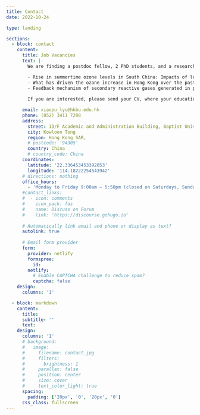 ```yaml
---
title: Contact
date: 2022-10-24

type: landing

sections:
  - block: contact
    content:
      title: Job Vacancies
      text: |-
        We are finding a postdoc fellow, 2 PhD students, and a research assistant for the projects:

        - Rise in summertime ozone levels in South China: Impacts of long-range transport of Southeast Asia emissions.
        - What has driven the ozone increase in Hong Kong over the past decade under stringent air pollution control?
        - Feedback mechanism of secondary reactive gases generated in photochemical smog to ozone formation and regional photochemistry
  
        If you are interested, please send your CV, where your educational background, research experience, language proficiency and others should be included, and representative publications to us.

      email: xiaopu_lyu@hkbu.edu.hk
      phone: (852) 3411 7208
      address:
        street: 13/F Academic and Administration Building, Baptist University Road Campus
        city: Kowloon Tong
        region: Hong Kong SAR,
        # postcode: '94305'
        country: China
        # country_code: China
      coordinates:
        latitude: '22.336453453392053'
        longitude: '114.18222254543942'
      # directions: nothing
      office_hours:
        - 'Monday to Friday 9:00am – 5:50pm (closed on Saturdays, Sundays and public holidays)'
      #contact_links:
      #  - icon: comments
      #    icon_pack: fas
      #    name: Discuss on Forum
      #    link: 'https://discourse.gohugo.io'
    
      # Automatically link email and phone or display as text?
      autolink: true
    
      # Email form provider
      form:
        provider: netlify
        formspree:
          id:
        netlify:
          # Enable CAPTCHA challenge to reduce spam?
          captcha: false
    design:
      columns: '1'

  - block: markdown
    content:
      title:
      subtitle: ''
      text:
    design:
      columns: '1'
      # background:
      #   image: 
      #     filename: contact.jpg
      #     filters:
      #       brightness: 1
      #     parallax: false
      #     position: center
      #     size: cover
      #     text_color_light: true
      spacing:
        padding: ['20px', '0', '20px', '0']
      css_class: fullscreen
---
```

